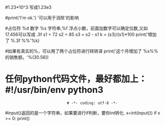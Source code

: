 #1.23*10^3 写成1.23e3

#print('I\'m ok.')    \'可以用于消除'的影响

#占位符 %d 数字 %s 字符串,%f 浮点小数，前面加数字可以确定位数,又如 17.456可以写成 .3f
s1 = 72
s2 = 85
s3 = s2 - s1
k = (s3)/(s1)*100
print('增加了 %.3f %%'%k)

#如果有真实的%，可以用了两个占位符进行转转译
print('这个月增加了 %s%% 的销售额。'%(30.56))

# 任何python代码文件，最好都加上：  #!/usr/bin/env python3
                                # -*- coding: utf-8 -*-

#input()返回的是一个字符串，如果要进行if判断，要你int转化.
x=int(input())
if x >= 0:
    print()
